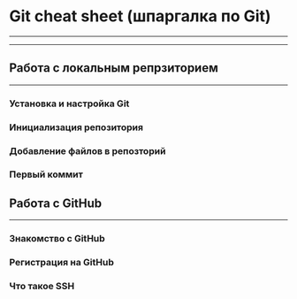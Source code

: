# Git cheat sheet (шпаргалка по Git)
---
---
## Работа с локальным репрзиторием
---
### Установка и настройка Git

### Инициализация репозитория
### Добавление файлов в репозторий
### Первый коммит

## Работа с GitHub
---
### Знакомство с GitHub
### Регистрация на GitHub
### Что такое SSH

